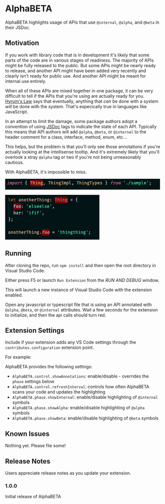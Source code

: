 # AlphaBETA

AlphaBETA highlights usage of APIs that use `@internal`, `@alpha`, and `@beta` in their JSDoc.

## Motivation

If you work with library code that is in development it's likely that some parts of the code are in various stages of readiness.  The majority of APIs might be fully released to the public.  But some APIs might be nearly ready to release, and another API might have been added very recently and clearly isn't ready for public use.  And another API might be meant for internal use entirely.  

When all of these APIs are mixed together in one package, it can be very difficult to tell if the APIs that you're using are actually ready for you.  [Hyrum's Law](https://www.hyrumslaw.com/) says that eventually, anything that _can_ be done with a system *will* be done with the system.  That's especically true in languages like JavaScript.  

In an attempt to limit the damage, some package authors adopt a convention of using [JSDoc](https://jsdoc.app/) tags to indicate the state of each API.  Typically this means that API authors will add `@alpha`, `@beta`, or `@internal` to the header comment for a class, interface, method, enum, etc...

This helps, but the problem is that you'll only see those annotations if you're actually looking at the intellisense tooltip.  And it's extremely likely that you'll overlook a stray `@alpha` tag or two if you're not being unreasonably cautious.

With AlphaBETA, it's impossible to miss.

![Thing is @internal](img/thinginternal.png)

![.foo is @alpha](img/fooisalpha.png)

## Running

After cloning the repo, run `npm install` and then open the root directory in Visual Studio Code.

Either press F5 or launch `Run Extension` from the *RUN AND DEBUG* window.

This will launch a new instance of Visual Studio Code with the extension enabled.

Open any javascript or typescript file that is using an API annotated with `@alpha`, `@beta`, or `@internal` attributes.  Wait a few seconds for the extension to initialize, and then the api calls should turn red.

## Extension Settings

Include if your extension adds any VS Code settings through the `contributes.configuration` extension point.

For example:

AlphaBETA provides the following settings:

* `AlphaBETA.control.showAnnotations`: enable/disable - overrides the `phase` settings below
* `AlphaBETA.control.refreshInterval`: controls how often AlphaBETA scans your code and updates the highlighting
* `AlphaBETA.phase.showInternal`: enable/disable highlighting of `@internal` symbols
* `AlphaBETA.phase.showAlpha`: enable/disable highlighting of `@alpha` symbols
* `AlphaBETA.phase.showBeta`: enable/disable highlighting of `@beta` symbols

## Known Issues

Nothing yet.  Please file some!

## Release Notes

Users appreciate release notes as you update your extension.

### 1.0.0

Initial release of AlphaBETA

